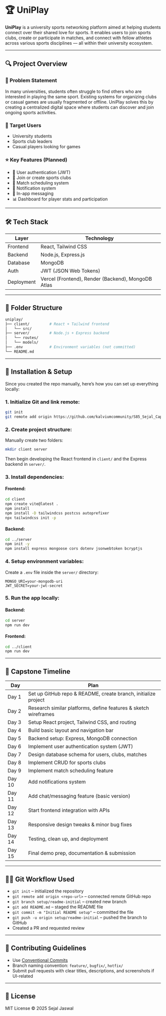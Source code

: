 # 🏆 UniPlay

**UniPlay** is a university sports networking platform aimed at helping students connect over their shared love for sports. It enables users to join sports clubs, create or participate in matches, and connect with fellow athletes across various sports disciplines — all within their university ecosystem.

---

## 🔍 Project Overview

### 📌 Problem Statement
In many universities, students often struggle to find others who are interested in playing the same sport. Existing systems for organizing clubs or casual games are usually fragmented or offline. UniPlay solves this by creating a centralized digital space where students can discover and join ongoing sports activities.

### 🎯 Target Users
- University students  
- Sports club leaders  
- Casual players looking for games  

### ⭐ Key Features (Planned)
- 🔐 User authentication (JWT)
- 🏏 Join or create sports clubs
- 📅 Match scheduling system
- 📢 Notification system
- 💬 In-app messaging
- 📊 Dashboard for player stats and participation

---

## 🛠️ Tech Stack

| Layer       | Technology             |
|-------------|------------------------|
| Frontend    | React, Tailwind CSS    |
| Backend     | Node.js, Express.js    |
| Database    | MongoDB                |
| Auth        | JWT (JSON Web Tokens)  |
| Deployment  | Vercel (Frontend), Render (Backend), MongoDB Atlas |

---

## 📁 Folder Structure

```bash
uniplay/
├── client/         # React + Tailwind frontend
│   └── src/
├── server/         # Node.js + Express backend
│   └── routes/
│   └── models/
├── .env            # Environment variables (not committed)
└── README.md
```

---

## 🚀 Installation & Setup

Since you created the repo manually, here’s how you can set up everything locally:

### 1. Initialize Git and link remote:
```bash
git init
git remote add origin https://github.com/kalviumcommunity/S85_Sejal_Capstone_UniPlay.git
```

### 2. Create project structure:
Manually create two folders:
```bash
mkdir client server
```

Then begin developing the React frontend in `client/` and the Express backend in `server/`.

### 3. Install dependencies:

#### Frontend:
```bash
cd client
npm create vite@latest .
npm install
npm install -D tailwindcss postcss autoprefixer
npx tailwindcss init -p
```

#### Backend:
```bash
cd ../server
npm init -y
npm install express mongoose cors dotenv jsonwebtoken bcryptjs
```

### 4. Setup environment variables:

Create a `.env` file inside the `server/` directory:

```env
MONGO_URI=your-mongodb-uri
JWT_SECRET=your-jwt-secret
```

### 5. Run the app locally:

#### Backend:
```bash
cd server
npm run dev
```

#### Frontend:
```bash
cd ../client
npm run dev
```

---

## 📅 Capstone Timeline

| Day | Plan |
|-----|------|
| Day 1  | Set up GitHub repo & README, create branch, initialize project |
| Day 2  | Research similar platforms, define features & sketch wireframes |
| Day 3  | Setup React project, Tailwind CSS, and routing |
| Day 4  | Build basic layout and navigation bar |
| Day 5  | Backend setup: Express, MongoDB connection |
| Day 6  | Implement user authentication system (JWT) |
| Day 7  | Design database schema for users, clubs, matches |
| Day 8  | Implement CRUD for sports clubs |
| Day 9  | Implement match scheduling feature |
| Day 10 | Add notifications system |
| Day 11 | Add chat/messaging feature (basic version) |
| Day 12 | Start frontend integration with APIs |
| Day 13 | Responsive design tweaks & minor bug fixes |
| Day 14 | Testing, clean up, and deployment |
| Day 15 | Final demo prep, documentation & submission |

---

## 👩‍💻 Git Workflow Used

- `git init` – initialized the repository  
- `git remote add origin <repo-url>` – connected remote GitHub repo  
- `git branch setup/readme-initial` – created new branch  
- `git add README.md` – staged the README file  
- `git commit -m "Initial README setup"` – committed the file  
- `git push -u origin setup/readme-initial` – pushed the branch to GitHub  
- Created a PR and requested review  

---

## 🧪 Contributing Guidelines

- Use [Conventional Commits](https://www.conventionalcommits.org/en/v1.0.0/)
- Branch naming convention: `feature/`, `bugfix/`, `hotfix/`
- Submit pull requests with clear titles, descriptions, and screenshots if UI-related

---

## 📄 License

MIT License © 2025 Sejal Jaswal





